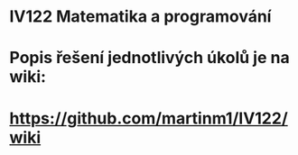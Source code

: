 # IV122 Matematika a programování
# Popis řešení jednotlivých úkolů je na wiki:
# https://github.com/martinm1/IV122/wiki
